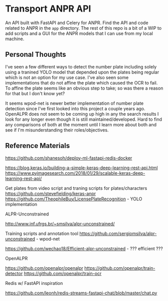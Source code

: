 # Transport ANPR API

An API built with FastAPI and Celery for ANPR. Find the API and code related to ANPR in the `app` directory. The rest of this repo is a bit of a WIP to add scripts and a GUI for the ANPR models that I can use from my local machine.

## Personal Thoughts

I've seen a few different ways to detect the number plate including solely using a tranined YOLO model that depended upon the plates being regular which is not an option for my use case. I've also seen some implementations that do not affine the plate which caused the OCR to fail. To affine the plate seems like an obvious step to take; so was there a reason for that but I don't know yet?

It seems wpod-net is newer better implementation of number plate detection since I've first looked into this project a couple years ago. OpenALPR does not seem to be coming up high in any the search results I look for any longer even though it is still maintained/developed. Hard to find any comparisons of both at the moment until I learn more about both and see if I'm misunderstanding their roles/objectives.

## Reference Materials

https://github.com/shanesoh/deploy-ml-fastapi-redis-docker

https://blog.keras.io/building-a-simple-keras-deep-learning-rest-api.html
https://www.pyimagesearch.com/2018/01/29/scalable-keras-deep-learning-rest-api/

Get plates from video script and traning scripts for plates/characters
https://github.com/stevefielding/keras-anpr
https://github.com/TheophileBuy/LicensePlateRecognition  - YOLO implementation

ALPR-Unconstrained

http://www.inf.ufrgs.br/~smsilva/alpr-unconstrained/

Training scripts and annotation tool
https://github.com/sergiomsilva/alpr-unconstrained  - wpod-net

https://github.com/wechao18/Efficient-alpr-unconstrained  - ??? efficient ???

OpenALPR

https://github.com/openalpr/openalpr
https://github.com/openalpr/train-detector
https://github.com/openalpr/train-ocr


Redis w/ FastAPI inspiration

https://github.com/leonh/redis-streams-fastapi-chat/blob/master/chat.py